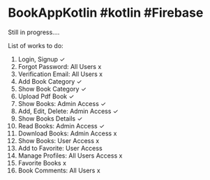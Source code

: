 # BookAppKotlin #kotlin #Firebase
Still in progress....

List of works to do:
1. Login, Signup ✓
2. Forgot Password: All Users x
3. Verification Email: All Users x
4. Add Book Category ✓
5. Show Book Category ✓
6. Upload Pdf Book ✓
7. Show Books: Admin Access ✓
8. Add, Edit, Delete: Admin Access ✓
9. Show Books Details ✓
10. Read Books: Admin Access ✓
11. Download Books: Admin Access x
12. Show Books: User Access x
13. Add to Favorite: User Access 
14. Manage Profiles: All Users Access x
15. Favorite Books x
16. Book Comments: All Users x

